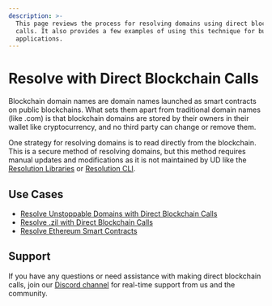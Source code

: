 ```yaml
---
description: >-
  This page reviews the process for resolving domains using direct blockchain
  calls. It also provides a few examples of using this technique for building
  applications.
---
```


# Resolve with Direct Blockchain Calls

Blockchain domain names are domain names launched as smart contracts on public blockchains. What sets them apart from traditional domain names (like .com) is that blockchain domains are stored by their owners in their wallet like cryptocurrency, and no third party can change or remove them.

One strategy for resolving domains is to read directly from the blockchain. This is a secure method of resolving domains, but this method requires manual updates and modifications as it is not maintained by UD like the [Resolution Libraries](../resolution-libraries/) or [Resolution CLI](../resolution-cli.md).

## **Use Cases**

* [Resolve Unstoppable Domains with Direct Blockchain Calls](resolve-unstoppable-domain-names.md)
* [Resolve .zil with Direct Blockchain Calls](resolve-.zil-without-libraries.md)
* [Resolve Ethereum Smart Contracts](resolve-eth-smart-contracts.md)

## Support

If you have any questions or need assistance with making direct blockchain calls, join our [Discord channel](https://discord.gg/b6ZVxSZ9Hn) for real-time support from us and the community.
